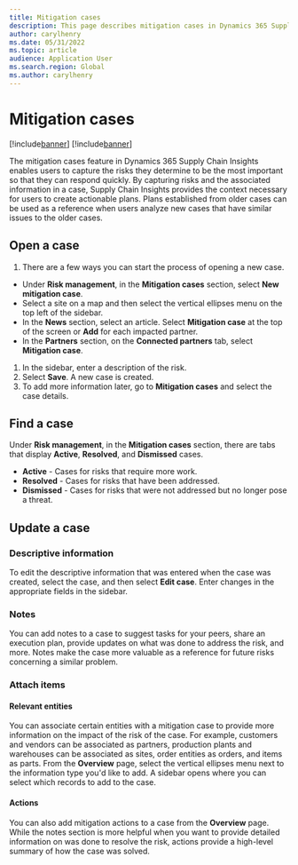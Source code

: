 ```yaml
---
title: Mitigation cases
description: This page describes mitigation cases in Dynamics 365 Supply Chain Insights and explains how to use the feature.
author: carylhenry
ms.date: 05/31/2022
ms.topic: article
audience: Application User
ms.search.region: Global
ms.author: carylhenry
---
```


# Mitigation cases

[!include[banner](includes/banner.md)]
[!include[banner](includes/preview-banner.md)]

The mitigation cases feature in Dynamics 365 Supply Chain Insights enables users to capture the risks they determine to be the most important so that they can respond quickly. By capturing risks and the associated information in a case, Supply Chain Insights provides the context necessary for users to create actionable plans. Plans established from older cases can be used as a reference when users analyze new cases that have similar issues to the older cases.

## Open a case

1. There are a few ways you can start the process of opening a new case.
- Under **Risk management**, in the **Mitigation cases** section, select **New mitigation case**.  
- Select a site on a map and then select the vertical ellipses menu on the top left of the sidebar.
- In the **News** section, select an article. Select **Mitigation case** at the top of the screen or **Add** for each impacted partner.
- In the **Partners** section, on the **Connected partners** tab, select **Mitigation case**.
1. In the sidebar, enter a description of the risk.
1. Select **Save**. A new case is created. 
1. To add more information later, go to **Mitigation cases** and select the case details.

## Find a case

Under **Risk management**, in the **Mitigation cases** section, there are tabs that display **Active**, **Resolved**, and **Dismissed** cases. 
- **Active** - Cases for risks that require more work.
- **Resolved** - Cases for risks that have been addressed.
- **Dismissed** - Cases for risks that were not addressed but no longer pose a threat.

## Update a case
### Descriptive information
To edit the descriptive information that was entered when the case was created, select the case, and then select **Edit case**. Enter changes in the appropriate fields in the sidebar. 

### Notes
You can add notes to a case to suggest tasks for your peers, share an execution plan, provide updates on what was done to address the risk, and more. Notes make the case more valuable as a reference for future risks concerning a similar problem.

### Attach items
#### Relevant entities
You can associate certain entities with a mitigation case to provide more information on the impact of the risk of the case. For example, customers and vendors can be associated as partners, production plants and warehouses can be associated as sites, order entities as orders, and items as parts. From the **Overview** page, select the vertical ellipses menu next to the information type you'd like to add. A sidebar opens where you can select which records to add to the case.

#### Actions
You can also add mitigation actions to a case from the **Overview** page. While the notes section is more helpful when you want to provide detailed information on was done to resolve the risk, actions provide a high-level summary of how the case was solved.
